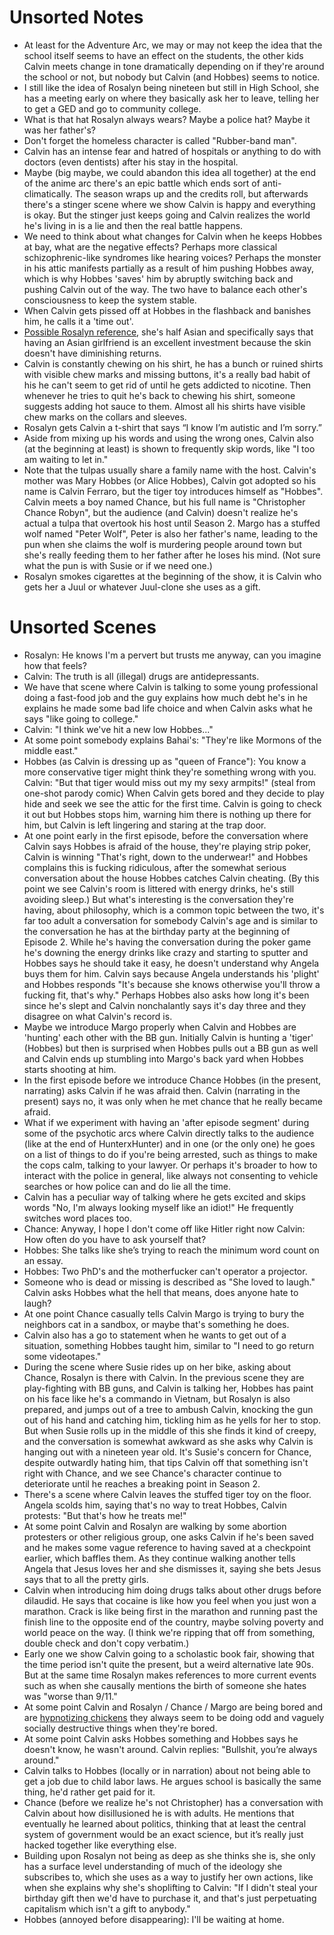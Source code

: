 # Unsorted Notes
- At least for the Adventure Arc, we may or may not keep the idea that the school itself seems to have an effect on the students, the other kids Calvin meets change in tone dramatically depending on if they're around the school or not, but nobody but Calvin (and Hobbes) seems to notice.
- I still like the idea of Rosalyn being nineteen but still in High School, she has a meeting early on where they basically ask her to leave, telling her to get a GED and go to community college.
- What is that hat Rosalyn always wears?
Maybe a police hat?
Maybe it was her father's?
- Don't forget the homeless character is called "Rubber-band man".
- Calvin has an intense fear and hatred of hospitals or anything to do with doctors (even dentists) after his stay in the hospital.
- Maybe (big maybe, we could abandon this idea all together) at the end of the anime arc there's an epic battle which ends sort of anti-climatically.
The season wraps up and the credits roll, but afterwards there's a stinger scene where we show Calvin is happy and everything is okay.
But the stinger just keeps going and Calvin realizes the world he's living in is a lie and then the real battle happens.
- We need to think about what changes for Calvin when he keeps Hobbes at bay, what are the negative effects?
Perhaps more classical schizophrenic-like syndromes like hearing voices?
Perhaps the monster in his attic manifests partially as a result of him pushing Hobbes away, which is why Hobbes 'saves' him by abruptly switching back and pushing Calvin out of the way.
The two have to balance each other's consciousness to keep the system stable.
- When Calvin gets pissed off at Hobbes in the flashback and banishes him, he calls it a 'time out'.
- [Possible Rosalyn reference](https://i.pinimg.com/originals/e0/c3/2f/e0c32f4a4bcdec3df1ba3170080dd14e.jpg), she's half Asian and specifically says that having an Asian girlfriend is an excellent investment because the skin doesn't have diminishing returns.
- Calvin is constantly chewing on his shirt, he has a bunch or ruined shirts with visible chew marks and missing buttons, it's a really bad habit of his he can't seem to get rid of until he gets addicted to nicotine.
Then whenever he tries to quit he's back to chewing his shirt, someone suggests adding hot sauce to them.
Almost all his shirts have visible chew marks on the collars and sleeves.
- Rosalyn gets Calvin a t-shirt that says “I know I’m autistic and I’m sorry.”
- Aside from mixing up his words and using the wrong ones, Calvin also (at the beginning at least) is shown to frequently skip words, like "I too am waiting to let in."
- Note that the tulpas usually share a family name with the host.
Calvin's mother was Mary Hobbes (or Alice Hobbes), Calvin got adopted so his name is Calvin Ferraro, but the tiger toy introduces himself as "Hobbes".
Calvin meets a boy named Chance, but his full name is "Christopher Chance Robyn", but the audience (and Calvin) doesn't realize he's actual a tulpa that overtook his host until Season 2.
Margo has a stuffed wolf named "Peter Wolf", Peter is also her father's name, leading to the pun when she claims the wolf is murdering people around town but she's really feeding them to her father after he loses his mind.
(Not sure what the pun is with Susie or if we need one.)
- Rosalyn smokes cigarettes at the beginning of the show, it is Calvin who gets her a Juul or whatever Juul-clone she uses as a gift.

# Unsorted Scenes
- Rosalyn: He knows I'm a pervert but trusts me anyway, can you imagine how that feels?
- Calvin: The truth is all (illegal) drugs are antidepressants.
- We have that scene where Calvin is talking to some young professional doing a fast-food job and the guy explains how much debt he's in he explains he made some bad life choice and when Calvin asks what he says "like going to college."
- Calvin: "I think we've hit a new low Hobbes..."
- At some point somebody explains Bahai's: "They're like Mormons of the middle east."
- Hobbes (as Calvin is dressing up as "queen of France"): You know a more conservative tiger might think they're something wrong with you.
Calvin: "But that tiger would miss out my my sexy armpits!" (steal from one-shot parody comic)
When Calvin gets bored and they decide to play hide and seek we see the attic for the first time.
Calvin is going to check it out but Hobbes stops him, warning him there is nothing up there for him, but Calvin is left lingering and staring at the trap door.
- At one point early in the first episode, before the conversation where Calvin says Hobbes is afraid of the house, they're playing strip poker, Calvin is winning "That's right, down to the underwear!" and Hobbes complains this is fucking ridiculous, after the somewhat serious conversation about the house Hobbes catches Calvin cheating.
(By this point we see Calvin's room is littered with energy drinks, he's still avoiding sleep.)
But what's interesting is the conversation they're having, about philosophy, which is a common topic between the two, it's far too adult a conversation for somebody Calvin's age and is similar to the conversation he has at the birthday party at the beginning of Episode 2.
While he's having the conversation during the poker game he's downing the energy drinks like crazy and starting to sputter and Hobbes says he should take it easy, he doesn't understand why Angela buys them for him.
Calvin says because Angela understands his 'plight' and Hobbes responds "It's because she knows otherwise you'll throw a fucking fit, that's why."
Perhaps Hobbes also asks how long it's been since he's slept and Calvin nonchalantly says it's day three and they disagree on what Calvin's record is.
- Maybe we introduce Margo properly when Calvin and Hobbes are 'hunting' each other with the BB gun.
Initially Calvin is hunting a 'tiger' (Hobbes) but then is surprised when Hobbes pulls out a BB gun as well and Calvin ends up stumbling into Margo's back yard when Hobbes starts shooting at him.
- In the first episode before we introduce Chance Hobbes (in the present, narrating) asks Calvin if he was afraid then.
Calvin (narrating in the present) says no, it was only when he met chance that he really became afraid.
- What if we experiment with having an 'after episode segment' during some of the psychotic arcs where Calvin directly talks to the audience (like at the end of HunterxHunter) and in one (or the only one) he goes on a list of things to do if you're being arrested, such as things to make the cops calm, talking to your lawyer.
Or perhaps it's broader to how to interact with the police in general, like always not consenting to vehicle searches or how police can and do lie all the time.
- Calvin has a peculiar way of talking where he gets excited and skips words "No, I'm always looking myself like an idiot!" He frequently switches word places too.
- Chance: Anyway, I hope I don't come off like Hitler right now
Calvin: How often do you have to ask yourself that?
- Hobbes: She talks like she’s trying to reach the minimum word count on an essay.
- Hobbes: Two PhD's and the motherfucker can't operator a projector.
- Someone who is dead or missing is described as "She loved to laugh." Calvin asks Hobbes what the hell that means, does anyone hate to laugh?
- At one point Chance casually tells Calvin Margo is trying to bury the neighbors cat in a sandbox, or maybe that's something he does.
- Calvin also has a go to statement when he wants to get out of a situation, something Hobbes taught him, similar to "I need to go return some videotapes."
- During the scene where Susie rides up on her bike, asking about Chance, Rosalyn is there with Calvin.
In the previous scene they are play-fighting with BB guns, and Calvin is talking her, Hobbes has paint on his face like he's a commando in Vietnam, but Rosalyn is also prepared, and jumps out of a tree to ambush Calvin, knocking the gun out of his hand and catching him, tickling him as he yells for her to stop.
But when Susie rolls up in the middle of this she finds it kind of creepy, and the conversation is somewhat awkward as she asks why Calvin is hanging out with a nineteen year old.
It's Susie's concern for Chance, despite outwardly hating him, that tips Calvin off that something isn't right with Chance, and we see Chance's character continue to deteriorate until he reaches a breaking point in Season 2.
- There's a scene where Calvin leaves the stuffed tiger toy on the floor.
Angela scolds him, saying that's no way to treat Hobbes, Calvin protests: "But that's how he treats me!"
- At some point Calvin and Rosalyn are walking by some abortion protesters or other religious group, one asks Calvin if he's been saved and he makes some vague reference to having saved at a checkpoint earlier, which baffles them.
As they continue walking another tells Angela that Jesus loves her and she dismisses it, saying she bets Jesus says that to all the pretty girls.
- Calvin when introducing him doing drugs talks about other drugs before dilaudid.
He says that cocaine is like how you feel when you just won a marathon.
Crack is like being first in the marathon and running past the finish line to the opposite end of the country, maybe solving poverty and world peace on the way.
(I think we're ripping that off from something, double check and don't copy verbatim.)
- Early one we show Calvin going to a scholastic book fair, showing that the time period isn't quite the present, but a weird alternative late 90s.
But at the same time Rosalyn makes references to more current events such as when she causally mentions the birth of someone she hates was "worse than 9/11."
- At some point Calvin and Rosalyn / Chance / Margo are being bored and are [hypnotizing chickens](https://en.wikipedia.org/wiki/Chicken_hypnotism) they always seem to be doing odd and vaguely socially destructive things when they're bored.
- At some point Calvin asks Hobbes something and Hobbes says he doesn't know, he wasn't around.
Calvin replies: "Bullshit, you’re always around."
- Calvin talks to Hobbes (locally or in narration) about not being able to get a job due to child labor laws.
He argues school is basically the same thing, he'd rather get paid for it.
- Chance (before we realize he's not Christopher) has a conversation with Calvin about how disillusioned he is with adults.
He mentions that eventually he learned about politics, thinking that at least the central system of government would be an exact science, but it’s really just hacked together like everything else.
- Building upon Rosalyn not being as deep as she thinks she is, she only has a surface level understanding of much of the ideology she subscribes to, which she uses as a way to justify her own actions, like when she explains why she's shoplifting to Calvin: "If I didn't steal your birthday gift then we'd have to purchase it, and that's just perpetuating capitalism which isn't a gift to anybody."
- Hobbes (annoyed before disappearing): I'll be waiting at home.